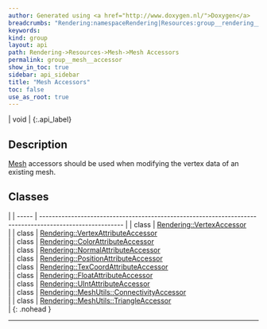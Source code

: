 ```yaml
---
author: Generated using <a href="http://www.doxygen.nl/">Doxygen</a>
breadcrumbs: "Rendering:namespaceRendering|Resources:group__rendering__resources|Mesh:group__mesh"
keywords: 
kind: group
layout: api
path: Rendering->Resources->Mesh->Mesh Accessors
permalink: group__mesh__accessor
show_in_toc: true
sidebar: api_sidebar
title: "Mesh Accessors"
toc: false
use_as_root: true
---
```


| void |
{:.api_label}

## Description



 [Mesh](classRendering_1_1Mesh) accessors should be used when modifying the vertex data of an existing mesh.



## Classes

|
| ----- | -------------------------------------------------------------------------------------------------------- | 
| class | [Rendering::VertexAccessor](classRendering_1_1VertexAccessor) <br/>                                      | 
| class | [Rendering::VertexAttributeAccessor](classRendering_1_1VertexAttributeAccessor) <br/>                    | 
| class | [Rendering::ColorAttributeAccessor](classRendering_1_1ColorAttributeAccessor) <br/>                      | 
| class | [Rendering::NormalAttributeAccessor](classRendering_1_1NormalAttributeAccessor) <br/>                    | 
| class | [Rendering::PositionAttributeAccessor](classRendering_1_1PositionAttributeAccessor) <br/>                | 
| class | [Rendering::TexCoordAttributeAccessor](classRendering_1_1TexCoordAttributeAccessor) <br/>                | 
| class | [Rendering::FloatAttributeAccessor](classRendering_1_1FloatAttributeAccessor) <br/>                      | 
| class | [Rendering::UIntAttributeAccessor](classRendering_1_1UIntAttributeAccessor) <br/>                        | 
| class | [Rendering::MeshUtils::ConnectivityAccessor](classRendering_1_1MeshUtils_1_1ConnectivityAccessor) <br/>  | 
| class | [Rendering::MeshUtils::TriangleAccessor](classRendering_1_1MeshUtils_1_1TriangleAccessor) <br/>          | 
{: .nohead }

-------------------------------------------------------------------

